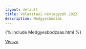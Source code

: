 ```yaml
---
layout: default
title: Választási névjegyzék 2022
description: Medgyesbodzás
---
```


{% include Medgyesbodzaas.html %}

[Vissza](./)
